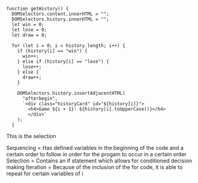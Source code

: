 ```
function getHistory() {
  DOMSelectors.content.innerHTML = "";
  DOMSelectors.history.innerHTML = "";
  let win = 0;
  let lose = 0;
  let draw = 0;

  for (let i = 0; i < history.length; i++) {
    if (history[i] == "win") {
      win++;
    } else if (history[i] == "lose") {
      lose++;
    } else {
      draw++;
    }

    DOMSelectors.history.insertAdjacentHTML(
      "afterbegin",
      `<div class="historyCard" id="${history[i]}">
        <h4>Game ${i + 1}: ${history[i].toUpperCase()}</h4>
        </div>`
    );
  }
```

This is the selection

Sequencing = Has defined variables in the beginning of the code and a certain order to follow in order for the progam to occur in a certain order
Selection = Contains an if statement which allows for conditioned decision making
Iteration = Because of the inclusion of the for code, it is able to repeat for certain variables of i
